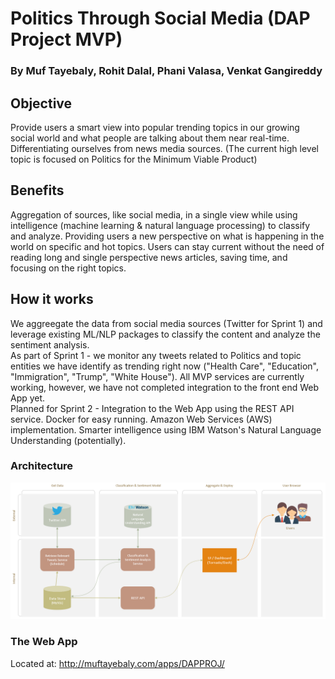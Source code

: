 # Politics Through Social Media (DAP Project MVP)
### By Muf Tayebaly, Rohit Dalal, Phani Valasa, Venkat Gangireddy

## Objective
Provide users a smart view into popular trending topics in our growing social world and what people are talking about them near real-time.  Differentiating ourselves from news media sources.
(The current high level topic is focused on Politics for the Minimum Viable Product)

## Benefits
Aggregation of sources, like social media, in a single view while using intelligence (machine learning & natural language processing) to classify and analyze.  Providing users a new perspective on what is happening in the world on specific and hot topics.  Users can stay current without the need of reading long and single perspective news articles, saving time, and focusing on the right topics.

## How it works
We aggreegate the data from social media sources (Twitter for Sprint 1) and leverage existing ML/NLP packages to classify the content and analyze the sentiment analysis.  
As part of Sprint 1 - we monitor any tweets related to Politics and topic entities we have identify as trending right now ("Health Care", "Education", "Immigration", "Trump", "White House").  All MVP services are currently working, however, we have not completed integration to the front end Web App yet.  
Planned for Sprint 2 - Integration to the Web App using the REST API service.  Docker for easy running.  Amazon Web Services (AWS) implementation.  Smarter intelligence using IBM Watson's Natural Language Understanding (potentially).
  
### Architecture
![alt text](imgs/MVP-Architecture.png "MVP Architecture")

### The Web App
Located at:  http://muftayebaly.com/apps/DAPPROJ/  

